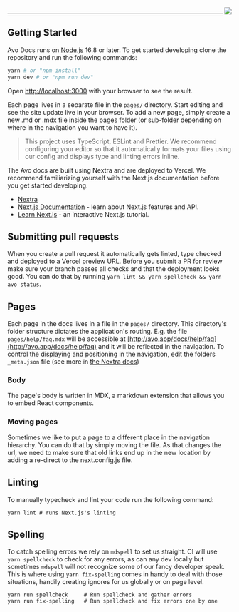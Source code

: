 <img align="right" src="https://github.com/avohq/docs/workflows/Lint%20and%20Typecheck/badge.svg">

<hr>

## Getting Started

Avo Docs runs on [Node.js](https://nodejs.org/) 16.8 or later. To get started developing clone the repository and run the following commands:

```bash
yarn # or "npm install"
yarn dev # or "npm run dev"
```

Open [http://localhost:3000](http://localhost:3000) with your browser to see the result.

Each page lives in a separate file in the `pages/` directory. Start editing and see the site update live in your browser. To add a new page, simply create a new .md or .mdx file inside the pages folder (or sub-folder depending on where in the navigation you want to have it).

> This project uses TypeScript, ESLint and Prettier. We recommend configuring your editor so that it automatically formats your files using our config and displays type and linting errors inline.

The Avo docs are built using Nextra and are deployed to Vercel. We recommend familiarizing yourself with the Next.js documentation before you get started developing.

- [Nextra](https://nextra.site/)
- [Next.js Documentation](https://nextjs.org/docs) - learn about Next.js features and API.
- [Learn Next.js](https://nextjs.org/learn) - an interactive Next.js tutorial.

## Submitting pull requests

When you create a pull request it automatically gets linted, type checked and deployed to a Vercel preview URL. Before you submit a PR for review make sure your branch passes all checks and that the deployment looks good. You can do that by running `yarn lint && yarn spellcheck && yarn avo status`.

## Pages

Each page in the docs lives in a file in the `pages/` directory. This directory's folder structure dictates the application's routing. E.g. the file `pages/help/faq.mdx` will be accessible at [http://avo.app/docs/help/faq](http://avo.app/docs/help/faq) and it will be reflected in the navigation. To control the displaying and positioning in the navigation, edit the folders `_meta.json` file (see more in [the Nextra docs](https://nextra.site/docs/docs-theme/page-configuration))

### Body

The page's body is written in MDX, a markdown extension that allows you to embed React components.

### Moving pages

Sometimes we like to put a page to a different place in the navigation hierarchy. You can do that by simply moving the file. As that changes the url, we need to make sure that old links end up in the new location by adding a re-direct to the next.config.js file.

## Linting

To manually typecheck and lint your code run the following command:

```
yarn lint # runs Next.js's linting
```

## Spelling

To catch spelling errors we rely on `mdspell` to set us straight. CI will use `yarn spellcheck` to check for any errors, as can any dev locally but sometimes `mdspell` will not recognize some of our fancy developer speak. This is where using `yarn fix-spelling` comes in handy to deal with those situations, handily creating ignores for us globally or on page level.

```
yarn run spellcheck     # Run spellcheck and gather errors
yarn run fix-spelling   # Run spellcheck and fix errors one by one
```
